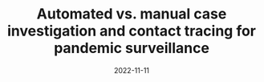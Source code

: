---
title: "Automated vs. manual case investigation and contact tracing for pandemic surveillance"
emoji: "📞"
blurb: "Lead author on the first ever randomized control trial of COVID-19 contact tracing – accepted to The Lancet's subsidiary, eClinicalMedicine."
type: "rp"
tags: ["ci","pl"]
collaborators: ["reglab"]
link: "<a aria-label='Paper' href='https://www.sciencedirect.com/science/article/pii/S2589537022004564'>Paper</a>"
date: "2022-11-11"
prod: true
---